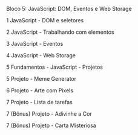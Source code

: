 Bloco 5: JavaScript: DOM, Eventos e Web Storage

1
JavaScript - DOM e seletores

2
JavaScript - Trabalhando com elementos

3
JavaScript - Eventos

4
JavaScript - Web Storage

5
Fundamentos - JavaScript - Projetos

5
Projeto - Meme Generator

6
Projeto - Arte com Pixels

7
Projeto - Lista de tarefas

7
(Bônus) Projeto - Adivinhe a Cor

7
(Bônus) Projeto - Carta Misteriosa
